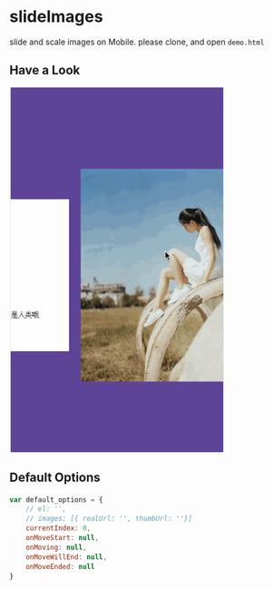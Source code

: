 # slideImages

slide and scale images on Mobile.
please clone, and open `demo.html`

## Have a Look

![](./gif.gif)

## Default Options

```js
var default_options = {
    // el: '',
    // images: [{ realUrl: '', thumbUrl: ''}]
    currentIndex: 0,
    onMoveStart: null,
    onMoving: null,
    onMoveWillEnd: null,
    onMoveEnded: null
}
```